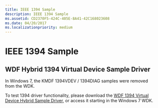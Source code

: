 ```yaml
---
title: IEEE 1394 Sample
description: IEEE 1394 Sample
ms.assetid: CD2370F5-424C-405E-8A41-42C168023608
ms.date: 04/20/2017
ms.localizationpriority: medium
---
```


# IEEE 1394 Sample


## WDF Hybrid 1394 Virtual Device Sample Driver


In Windows 7, the KMDF 1394VDEV / 1394DIAG samples were removed from the WDK.

To test 1394 driver functionality, please download the [WDF 1394 Virtual Device Hybrid Sample Driver](http://go.microsoft.com/fwlink/p/?LinkId=618052), or access it starting in the Windows 7 WDK.

 

 




